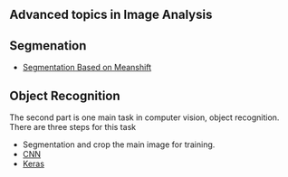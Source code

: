 Advanced topics in Image Analysis
---------------------------------

Segmenation
-----------

- [Segmentation Based on Meanshift](https://github.com/JaggerWu/Advance-Topic-in-Image-Processing/blob/master/Segmentation/Segmentation.ipynb)


Object Recognition
------------------

The second part is one main task in computer vision, object recognition. There are three steps for this task

- Segmentation and crop the main image for training.
- [CNN](https://www.tensorflow.org/tutorials/layers)
- [Keras](https://keras.io/)

